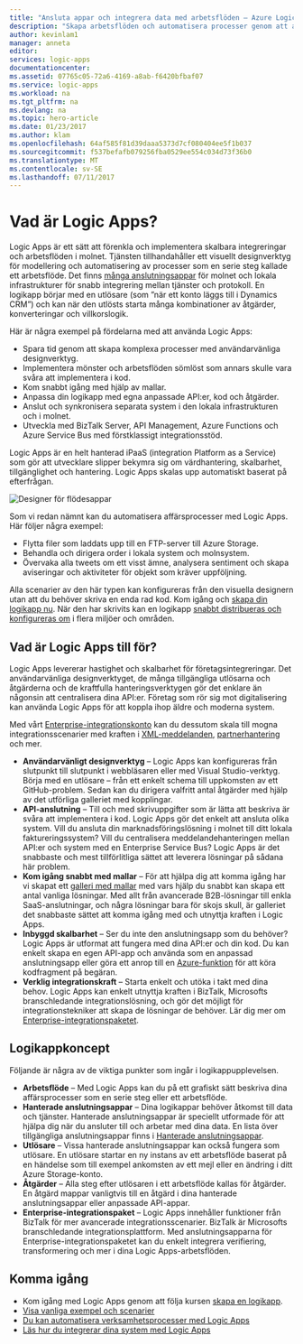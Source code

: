 ```yaml
---
title: "Ansluta appar och integrera data med arbetsflöden – Azure Logic Apps | Microsoft Docs"
description: "Skapa arbetsflöden och automatisera processer genom att ansluta appar och integrera data med Azure Logic Apps."
author: kevinlam1
manager: anneta
editor: 
services: logic-apps
documentationcenter: 
ms.assetid: 07765c05-72a6-4169-a8ab-f6420bfbaf07
ms.service: logic-apps
ms.workload: na
ms.tgt_pltfrm: na
ms.devlang: na
ms.topic: hero-article
ms.date: 01/23/2017
ms.author: klam
ms.openlocfilehash: 64af585f81d39daaa5373d7cf080404ee5f1b037
ms.sourcegitcommit: f537befafb079256fba0529ee554c034d73f36b0
ms.translationtype: MT
ms.contentlocale: sv-SE
ms.lasthandoff: 07/11/2017
---
```

# <a name="what-are-logic-apps"></a>Vad är Logic Apps?
Logic Apps är ett sätt att förenkla och implementera skalbara integreringar och arbetsflöden i molnet. Tjänsten tillhandahåller ett visuellt designverktyg för modellering och automatisering av processer som en serie steg kallade ett arbetsflöde.  Det finns [många anslutningsappar](../connectors/apis-list.md) för molnet och lokala infrastrukturer för snabb integrering mellan tjänster och protokoll.  En logikapp börjar med en utlösare (som ”när ett konto läggs till i Dynamics CRM”) och kan när den utlösts starta många kombinationer av åtgärder, konverteringar och villkorslogik.

Här är några exempel på fördelarna med att använda Logic Apps:  

* Spara tid genom att skapa komplexa processer med användarvänliga designverktyg.
* Implementera mönster och arbetsflöden sömlöst som annars skulle vara svåra att implementera i kod.
* Kom snabbt igång med hjälp av mallar.
* Anpassa din logikapp med egna anpassade API:er, kod och åtgärder.
* Anslut och synkronisera separata system i den lokala infrastrukturen och i molnet.
* Utveckla med BizTalk Server, API Management, Azure Functions och Azure Service Bus med förstklassigt integrationsstöd.

Logic Apps är en helt hanterad iPaaS (integration Platform as a Service) som gör att utvecklare slipper bekymra sig om värdhantering, skalbarhet, tillgänglighet och hantering.  Logic Apps skalas upp automatiskt baserat på efterfrågan.

![Designer för flödesappar](media/logic-apps-what-are-logic-apps/LogicAppCapture2.png)

Som vi redan nämnt kan du automatisera affärsprocesser med Logic Apps. Här följer några exempel:  

* Flytta filer som laddats upp till en FTP-server till Azure Storage.
* Behandla och dirigera order i lokala system och molnsystem.
* Övervaka alla tweets om ett visst ämne, analysera sentiment och skapa aviseringar och aktiviteter för objekt som kräver uppföljning.

Alla scenarier av den här typen kan konfigureras från den visuella designern utan att du behöver skriva en enda rad kod. Kom igång och [skapa din logikapp nu][create].  När den har skrivits kan en logikapp [snabbt distribueras och konfigureras om](../logic-apps/logic-apps-create-deploy-template.md) i flera miljöer och områden.

## <a name="why-logic-apps"></a>Vad är Logic Apps till för?
Logic Apps levererar hastighet och skalbarhet för företagsintegreringar.  Det användarvänliga designverktyget, de många tillgängliga utlösarna och åtgärderna och de kraftfulla hanteringsverktygen gör det enklare än någonsin att centralisera dina API:er.  Företag som rör sig mot digitalisering kan använda Logic Apps för att koppla ihop äldre och moderna system.

Med vårt [Enterprise-integrationskonto][biztalk] kan du dessutom skala till mogna integrationsscenarier med kraften i [XML-meddelanden][xml], [partnerhantering][tpm] och mer.

* **Användarvänligt designverktyg** – Logic Apps kan konfigureras från slutpunkt till slutpunkt i webbläsaren eller med Visual Studio-verktyg. Börja med en utlösare – från ett enkelt schema till uppkomsten av ett GitHub-problem. Sedan kan du dirigera valfritt antal åtgärder med hjälp av det utförliga galleriet med kopplingar.
* **API-anslutning** – Till och med skrivuppgifter som är lätta att beskriva är svåra att implementera i kod. Logic Apps gör det enkelt att ansluta olika system. Vill du ansluta din marknadsföringslösning i molnet till ditt lokala faktureringssystem? Vill du centralisera meddelandehanteringen mellan API:er och system med en Enterprise Service Bus? Logic Apps är det snabbaste och mest tillförlitliga sättet att leverera lösningar på sådana här problem.
* **Kom igång snabbt med mallar** – För att hjälpa dig att komma igång har vi skapat ett [galleri med mallar][templates] med vars hjälp du snabbt kan skapa ett antal vanliga lösningar. Med allt från avancerade B2B-lösningar till enkla SaaS-anslutningar, och några lösningar bara för skojs skull, är galleriet det snabbaste sättet att komma igång med och utnyttja kraften i Logic Apps.
* **Inbyggd skalbarhet** – Ser du inte den anslutningsapp som du behöver? Logic Apps är utformat att fungera med dina API:er och din kod. Du kan enkelt skapa en egen API-app och använda som en anpassad anslutningsapp eller göra ett anrop till en [Azure-funktion](https://functions.azure.com) för att köra kodfragment på begäran. 
* **Verklig integrationskraft** – Starta enkelt och utöka i takt med dina behov. Logic Apps kan enkelt utnyttja kraften i BizTalk, Microsofts branschledande integrationslösning, och gör det möjligt för integrationstekniker att skapa de lösningar de behöver. Lär dig mer om [Enterprise-integrationspaketet](../logic-apps/logic-apps-enterprise-integration-overview.md).

## <a name="logic-app-concepts"></a>Logikappkoncept
Följande är några av de viktiga punkter som ingår i logikappupplevelsen. 

* **Arbetsflöde** – Med Logic Apps kan du på ett grafiskt sätt beskriva dina affärsprocesser som en serie steg eller ett arbetsflöde.
* **Hanterade anslutningsappar** – Dina logikappar behöver åtkomst till data och tjänster. Hanterade anslutningsappar är speciellt utformade för att hjälpa dig när du ansluter till och arbetar med dina data. En lista över tillgängliga anslutningsappar finns i [Hanterade anslutningsappar][managedapis].
* **Utlösare** – Vissa hanterade anslutningsappar kan också fungera som utlösare. En utlösare startar en ny instans av ett arbetsflöde baserat på en händelse som till exempel ankomsten av ett mejl eller en ändring i ditt Azure Storage-konto.
* **Åtgärder** – Alla steg efter utlösaren i ett arbetsflöde kallas för åtgärder. En åtgärd mappar vanligtvis till en åtgärd i dina hanterade anslutningsappar eller anpassade API-appar.
* **Enterprise-integrationspaket** – Logic Apps innehåller funktioner från BizTalk för mer avancerade integrationsscenarier. BizTalk är Microsofts branschledande integrationsplattform. Med anslutningsapparna för Enterprise-integrationspaketet kan du enkelt integrera verifiering, transformering och mer i dina Logic Apps-arbetsflöden.

## <a name="getting-started"></a>Komma igång
* Kom igång med Logic Apps genom att följa kursen [skapa en logikapp][create].  
* [Visa vanliga exempel och scenarier](../logic-apps/logic-apps-examples-and-scenarios.md)
* [Du kan automatisera verksamhetsprocesser med Logic Apps](http://channel9.msdn.com/Events/Build/2016/T694) 
* [Läs hur du integrerar dina system med Logic Apps](http://channel9.msdn.com/Events/Build/2016/P462)

[biztalk]: logic-apps-enterprise-integration-accounts.md
[appservice]: ../app-service/app-service-value-prop-what-is.md
[create]: logic-apps-create-a-logic-app.md
[managedapis]: ../connectors/apis-list.md
[tpm]: logic-apps-enterprise-integration-accounts.md
[xml]: logic-apps-enterprise-integration-b2b.md
[templates]: logic-apps-use-logic-app-templates.md
